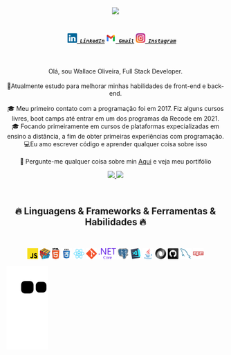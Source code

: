 <h1 align="center">
  <a href="https://git.io/typing-svg">
    <img src="https://readme-typing-svg.herokuapp.com/?lines=Hello,+everyone👋;I'm+Wallace+T+Oliveira;Nice+to+meet+you!&center=true&size=30">
  </a>
</h1>

<h5 align="center">
  <code>
    <a href="https://www.linkedin.com/in/wallace-oliveira/" title="LinkedIn Profile"><img width="22" src="images/linkedin.svg"> LinkedIn</a></code>
  <code><a href="mailto: wallacetavaresoliveira84@gmail.com" title="Gmail "><img width="22" src="images/gmail_icon.png"> Gmail</a></code>
  <code><a href="https://www.instagram.com/wallace_toliveira/" title="Instagram Profile"><img width="22" src="images/instagram.svg"> Instagram</a></code>
</h5>
<br><p align="center">Olá, sou Wallace Oliveira, Full Stack Developer.<br>
  <br>🔬Atualmente estudo para melhorar minhas habilidades de front-end e back-end.</br>
  <br>🎓 Meu primeiro contato com a programação foi em 2017. Fiz alguns cursos livres, boot camps até entrar em um dos programas da Recode em 2021.
  <br>🎓 Focando primeiramente em cursos de plataformas expecializadas em ensino a distância, a fim de obter primeiras experiências com programação.
  <br>💻Eu amo escrever código e aprender qualquer coisa sobre isso</br>
  <br>💬 Pergunte-me qualquer coisa sobre min <a href="https://www.instagram.com/wallace_toliveira/" title="Issues">Aqui</a> e veja meu portifólio</br>
  
  <div align="center">
  <a href="https://github.com/Wallace-Tavares-Oliveira">
  <img height="180em" src="https://github-readme-stats.vercel.app/api?username=Wallace-Tavares-Oliveira&show_icons=true&theme=github_dark&include_all_commits=true&count_private=true"/>
  <img height="180em" src="https://github-readme-stats.vercel.app/api/top-langs/?username=rafaballerini&layout=compact&langs_count=7&theme=github_dark"/>
</div>
  
  <br></a></p><h2 align="center">🔥 Linguagens & Frameworks & Ferramentas & Habilidades 🔥</h2><br>
<p align="center">
     <code><img title="Javascript" height="25" src="images/javascript.svg"></code>
    <code><img title="Problem Solving" height="25" src="images/problemSolving.png"></code>
    <code><img title="HTML5" height="25" src="images/html5.svg"></code>
    <code><img title="CSS" height="25" src="images/css.svg"></code>
    <code><img title="React" height="25" src="images/react-original.svg"></code>
    <code><img title="Git" height="25" src="images/git-original.svg"></code>
    <code><img title=".NetCore" height="25" src="images/dotnetcore.svg"></code>
    <code><img title="PostgreSQL" height="25" src="images/postgresql.svg"></code>
    <code><img title="Visual Studio Code" height="25" src="images/vscode.png"></code>
    <code><img title="Java" height="25" src="images/java-original.svg"></code>
    <code><img title="JSON" height="25" src="images/json.svg"></code>
    <code><img title="GitHub" height="25" src="images/github.svg"></code>
    <code><img title="MySQL" height="25" src="images/mysql.svg"></code>
    <code><img title="npm" height="25" src="images/npm.svg"></code>
</p>

 
  ![Snake animation](https://github.com/rafaballerini/rafaballerini/blob/output/github-contribution-grid-snake.svg)
 
</div>
